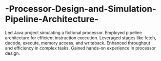 # -Processor-Design-and-Simulation-Pipeline-Architecture-
Led Java project simulating a fictional processor. Employed pipeline architecture for efficient instruction execution. Leveraged stages like fetch, decode, execute, memory access, and writeback. Enhanced throughput and efficiency in complex tasks. Gained hands-on experience in processor design.
